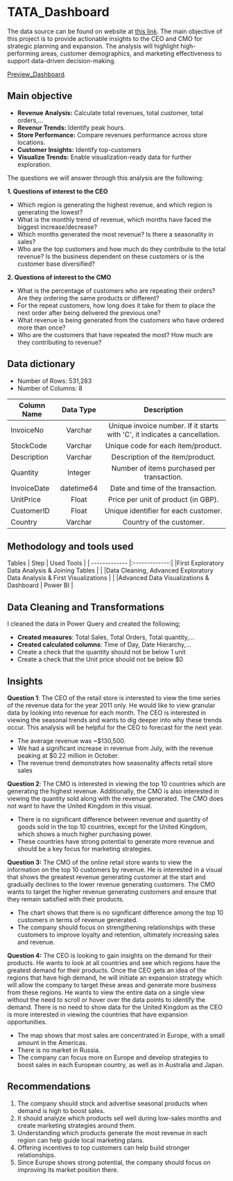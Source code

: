 # TATA_Dashboard
The data source can be found on  website at [this link](https://www.theforage.com/simulations/tata/data-visualisation-p5xo). The main objective of this project is to provide actionable insights to the CEO and CMO for strategic planning and expansion. The analysis will highlight high-performing areas, customer demographics, and marketing effectiveness to support data-driven decision-making.

[Preview_Dashboard](https://github.com/David-Tu-Nguyen/Coffee_Shop_Sales_Analysis/blob/main/PowerBI_Dashboard/Dashboard_Snapshot.gif/). 

## Main objective

- **Revenue Analysis:** Calculate total revenues, total customer, total orders,...
- **Revenur Trends:** Identify peak hours.
- **Store Performance:** Compare revenues performance across store locations.
- **Customer Insights:** Identify top-customers
- **Visualize Trends:** Enable visualization-ready data for further exploration.

The questions we will answer through this analysis are the following:

**1. Questions of interest to the CEO**
- Which region is generating the highest revenue, and which region is generating the lowest?
- What is the monthly trend of revenue, which months have faced the biggest increase/decrease?
- Which months generated the most revenue? Is there a seasonality in sales?
- Who are the top customers and how much do they contribute to the total revenue? Is the business dependent on these customers or is the customer base diversified?
  
**2. Questions of interest to the CMO**
- What is the percentage of customers who are repeating their orders? Are they ordering the same products or different?
- For the repeat customers, how long does it take for them to place the next order after being delivered the previous one?
- What revenue is being generated from the customers who have ordered more than once?
- Who are the customers that have repeated the most? How much are they contributing to revenue?

## Data dictionary
- Number of Rows: 531,283
- Number of Columns: 8
  
Column Name | Data Type | Description
| ------------- |:-------------:| :-------------:|
InvoiceNo | Varchar | Unique invoice number. If it starts with 'C', it indicates a cancellation.
StockCode | Varchar | Unique code for each item/product.
Description | Varchar | Description of the item/product.
Quantity | Integer | Number of items purchased per transaction.
InvoiceDate | datetime64 | Date and time of the transaction.
UnitPrice | Float | Price per unit of product (in GBP).
CustomerID | Float | Unique identifier for each customer.
Country | Varchar | Country of the customer.

## Methodology and tools used
Tables
| Step  | Used Tools |
| ------------- |:-------------:|
|First Exploratory Data Analysis & Joining Tables     |     |
|Data Cleaning, Advanced Exploratory Data Analysis & First Visualizations  |  |
|Advanced Data Visualizations & Dashboard    |  Power BI     |

## Data Cleaning and Transformations
I cleaned the data in Power Query and created the following;
- **Created measures**: Total Sales, Total Orders, Total quantity,...
- **Created calculated columns**: Time of Day, Date Hierarchy,...
- Create a check that the quantity should not be below 1 unit
- Create a check that the Unit price should not be below $0
  
## Insights

**Question 1**: The CEO of the retail store is interested to view the time series of the revenue data for the year 2011 only. He would like to view granular data by looking into revenue for each month. The CEO is interested in viewing the seasonal trends and wants to dig deeper into why these trends occur. This analysis will be helpful for the CEO to forecast for the next year.

- The average revenue was ~$130,500.
- We had a significant increase in revenue from July, with the revenue peaking at $0.22 million in October.
- The revenue trend demonstrates how seasonality affects retail store sales

**Question 2**: The CMO is interested in viewing the top 10 countries which are generating the highest revenue. Additionally, the CMO is also interested in viewing the quantity sold along with the revenue generated. The CMO does not want to have the United Kingdom in this visual.

- There is no significant difference between revenue and quantity of goods sold in the top 10 countries, except for the United Kingdom, which shows a much higher purchasing power.
- These countries have strong potential to generate more revenue and should be a key focus for marketing strategies.

**Question 3:** The CMO of the online retail store wants to view the information on the top 10 customers by revenue. He is interested in a visual that shows the greatest revenue generating customer at the start and gradually declines to the lower revenue generating customers. The CMO wants to target the higher revenue generating customers and ensure that they remain satisfied with their products.

- The chart shows that there is no significant difference among the top 10 customers in terms of revenue generated.
- The company should focus on strengthening relationships with these customers to improve loyalty and retention, ultimately increasing sales and revenue.

**Question 4:** The CEO is looking to gain insights on the demand for their products. He wants to look at all countries and see which regions have the greatest demand for their products. Once the CEO gets an idea of the regions that have high demand, he will initiate an expansion strategy which will allow the company to target these areas and generate more business from these regions. He wants to view the entire data on a single view without the need to scroll or hover over the data points to identify the demand. There is no need to show data for the United Kingdom as the CEO is more interested in viewing the countries that have expansion opportunities.

- The map shows that most sales are concentrated in Europe, with a small amount in the Americas.
- There is no market in Russia.
- The company can focus more on Europe and develop strategies to boost sales in each European country, as well as in Australia and Japan.

## Recommendations
1. The company should stock and advertise seasonal products when demand is high to boost sales.
2. It should analyze which products sell well during low-sales months and create marketing strategies around them.
3. Understanding which products generate the most revenue in each region can help guide local marketing plans.
4. Offering incentives to top customers can help build stronger relationships.
5. Since Europe shows strong potential, the company should focus on improving its market position there.
